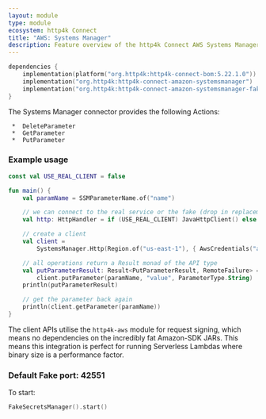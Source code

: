 ```yaml
---
layout: module
type: module
ecosystem: http4k Connect
title: "AWS: Systems Manager"
description: Feature overview of the http4k Connect AWS Systems Manager modules
---
```


```kotlin
dependencies {
    implementation(platform("org.http4k:http4k-connect-bom:5.22.1.0"))
    implementation("org.http4k:http4k-connect-amazon-systemsmanager")
    implementation("org.http4k:http4k-connect-amazon-systemsmanager-fake")
}
```


The Systems Manager connector provides the following Actions:

     *  DeleteParameter
     *  GetParameter
     *  PutParameter

### Example usage

```kotlin
const val USE_REAL_CLIENT = false

fun main() {
    val paramName = SSMParameterName.of("name")

    // we can connect to the real service or the fake (drop in replacement)
    val http: HttpHandler = if (USE_REAL_CLIENT) JavaHttpClient() else FakeSystemsManager()

    // create a client
    val client =
        SystemsManager.Http(Region.of("us-east-1"), { AwsCredentials("accessKeyId", "secretKey") }, http.debug())

    // all operations return a Result monad of the API type
    val putParameterResult: Result<PutParameterResult, RemoteFailure> =
        client.putParameter(paramName, "value", ParameterType.String)
    println(putParameterResult)

    // get the parameter back again
    println(client.getParameter(paramName))
}
```

The client APIs utilise the `http4k-aws` module for request signing, which means no dependencies on the incredibly fat
Amazon-SDK JARs. This means this integration is perfect for running Serverless Lambdas where binary size is a
performance factor.

### Default Fake port: 42551

To start:

```kotlin
FakeSecretsManager().start()
```
